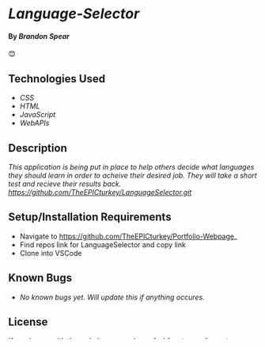 # _Language-Selector_

#### By _**Brandon Spear**_
 :blush:



## Technologies Used

* _CSS_
* _HTML_
* _JavaScript_
* _WebAPIs_


## Description

_This application is being put in place to help others decide what languages they should learn in order to acheive their desired job. They will take a short test and recieve their results back.
https://github.com/TheEPICturkey/LanguageSelector.git_

## Setup/Installation Requirements

* Navigate to https://github.com/TheEPICturkey/Portfolio-Webpage_
* Find repos link for LanguageSelector and copy link
* Clone into VSCode



## Known Bugs

* _No known bugs yet. Will update this if anything occures._

## License

_If any issues with the website occur, please feel free to email me at brandon.spear@comcast.net_

Copyright (c) <2023> <Copyright Brandon Spear>

Permission is hereby granted, free of charge, to any person obtaining a copy
of this software and associated documentation files (the "Software"), to deal
in the Software without restriction, including without limitation the rights
to use, copy, modify, merge, publish, distribute, sublicense, and/or sell
copies of the Software, and to permit persons to whom the Software is
furnished to do so, subject to the following conditions:

The above copyright notice and this permission notice shall be included in all
copies or substantial portions of the Software.

THE SOFTWARE IS PROVIDED "AS IS", WITHOUT WARRANTY OF ANY KIND, EXPRESS OR
IMPLIED, INCLUDING BUT NOT LIMITED TO THE WARRANTIES OF MERCHANTABILITY,
FITNESS FOR A PARTICULAR PURPOSE AND NONINFRINGEMENT. IN NO EVENT SHALL THE
AUTHORS OR COPYRIGHT HOLDERS BE LIABLE FOR ANY CLAIM, DAMAGES OR OTHER
LIABILITY, WHETHER IN AN ACTION OF CONTRACT, TORT OR OTHERWISE, ARISING FROM,
OUT OF OR IN CONNECTION WITH THE SOFTWARE OR THE USE OR OTHER DEALINGS IN THE
SOFTWARE.
